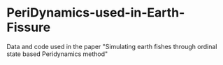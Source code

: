 # PeriDynamics-used-in-Earth-Fissure
Data and code used in the paper "Simulating earth fishes through ordinal state based Peridynamics method"
